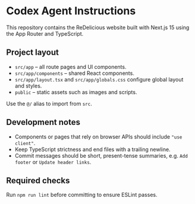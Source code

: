 # Codex Agent Instructions

This repository contains the ReDelicious website built with Next.js 15 using the App Router and TypeScript.

## Project layout

- `src/app` – all route pages and UI components.
- `src/app/components` – shared React components.
- `src/app/layout.tsx` and `src/app/globals.css` configure global layout and styles.
- `public` – static assets such as images and scripts.

Use the `@/` alias to import from `src`.

## Development notes

- Components or pages that rely on browser APIs should include `"use client"`.
- Keep TypeScript strictness and end files with a trailing newline.
- Commit messages should be short, present-tense summaries, e.g. `Add footer` or `Update header links`.

## Required checks

Run `npm run lint` before committing to ensure ESLint passes.
